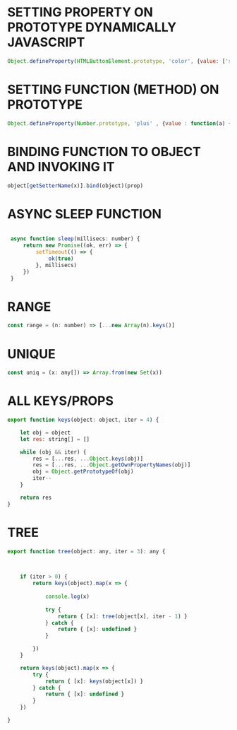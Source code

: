 # SETTING PROPERTY ON PROTOTYPE DYNAMICALLY JAVASCRIPT

```javascript
Object.defineProperty(HTMLButtonElement.prototype, 'color', {value: ['style', 'background']}) 
```

# SETTING FUNCTION (METHOD) ON PROTOTYPE

```javascript
Object.defineProperty(Number.prototype, 'plus' , {value : function(a) { return this + a }  }) 
```

# BINDING FUNCTION TO OBJECT AND INVOKING IT

```javascript
object[getSetterName(x)].bind(object)(prop)
```

# ASYNC SLEEP FUNCTION

```javascript

 async function sleep(millisecs: number) {
     return new Promise((ok, err) => {
         setTimeout(() => {
             ok(true)
         }, millisecs)
     })
 }

```

# RANGE

```javascript
const range = (n: number) => [...new Array(n).keys()]
```

# UNIQUE

```javascript
const uniq = (x: any[]) => Array.from(new Set(x))
```


# ALL KEYS/PROPS
```javascript
export function keys(object: object, iter = 4) {

    let obj = object
    let res: string[] = []

    while (obj && iter) {
        res = [...res, ...Object.keys(obj)]
        res = [...res, ...Object.getOwnPropertyNames(obj)]
        obj = Object.getPrototypeOf(obj)
        iter--
    }

    return res
}
```

# TREE
```javascript
export function tree(object: any, iter = 3): any {


    
    if (iter > 0) {
        return keys(object).map(x => {
            
            console.log(x)
            
            try {
                return { [x]: tree(object[x], iter - 1) }
            } catch {
                return { [x]: undefined }
            }

        })
    }

    return keys(object).map(x => {
        try {
            return { [x]: keys(object[x]) }
        } catch {
            return { [x]: undefined }
        }
    })

}
```